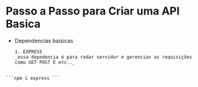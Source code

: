 # Passo a Passo para Criar uma API Basica

* Dependencias baisicas

      1. EXPRESS 
      _essa depedencia é para rodar servidor e gerencias as requisições como GET POST E etc.._

~~~Instalação no node

```npm i express ```



